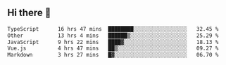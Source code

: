 ## Hi there 👋

<!--START_SECTION:waka-->

```txt
TypeScript      16 hrs 47 mins  ████████░░░░░░░░░░░░░░░░░   32.45 %
Other           13 hrs 4 mins   ██████▒░░░░░░░░░░░░░░░░░░   25.29 %
JavaScript      9 hrs 22 mins   ████▓░░░░░░░░░░░░░░░░░░░░   18.13 %
Vue.js          4 hrs 47 mins   ██▒░░░░░░░░░░░░░░░░░░░░░░   09.27 %
Markdown        3 hrs 27 mins   █▓░░░░░░░░░░░░░░░░░░░░░░░   06.70 %
```

<!--END_SECTION:waka-->
